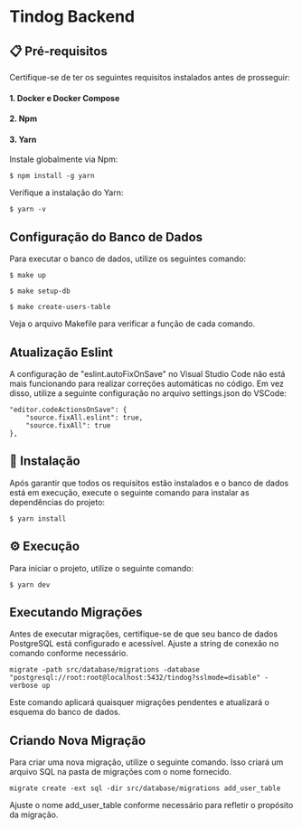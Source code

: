 # Tindog Backend

## 📋 Pré-requisitos

Certifique-se de ter os seguintes requisitos instalados antes de prosseguir:

#### 1. Docker e Docker Compose
#### 2. Npm
#### 3. Yarn
Instale globalmente via Npm:

```
$ npm install -g yarn
```
Verifique a instalação do Yarn:
```
$ yarn -v
```


## Configuração do Banco de Dados
Para executar o banco de dados, utilize os seguintes comando:
```
$ make up
```
```
$ make setup-db
```
```
$ make create-users-table
```

Veja o arquivo Makefile para verificar a função de cada comando.

## Atualização Eslint
A configuração de "eslint.autoFixOnSave" no Visual Studio Code não está mais funcionando para realizar correções automáticas no código. Em vez disso, utilize a seguinte configuração no arquivo settings.json do VSCode:
```
"editor.codeActionsOnSave": {
    "source.fixAll.eslint": true,
    "source.fixAll": true
},
```

## 🔧 Instalação
Após garantir que todos os requisitos estão instalados e o banco de dados está em execução, execute o seguinte comando para instalar as dependências do projeto:
```
$ yarn install
```

## ⚙️ Execução
Para iniciar o projeto, utilize o seguinte comando:
```
$ yarn dev
```

## Executando Migrações
Antes de executar migrações, certifique-se de que seu banco de dados PostgreSQL está configurado e acessível. Ajuste a string de conexão no comando conforme necessário.
```
migrate -path src/database/migrations -database "postgresql://root:root@localhost:5432/tindog?sslmode=disable" -verbose up
```
Este comando aplicará quaisquer migrações pendentes e atualizará o esquema do banco de dados.

## Criando Nova Migração
Para criar uma nova migração, utilize o seguinte comando. Isso criará um arquivo SQL na pasta de migrações com o nome fornecido.

```
migrate create -ext sql -dir src/database/migrations add_user_table
```
Ajuste o nome add_user_table conforme necessário para refletir o propósito da migração.